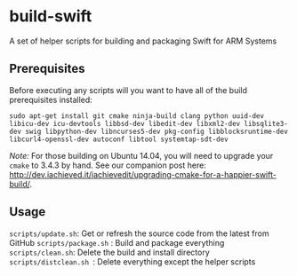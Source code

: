 # build-swift
A set of helper scripts for building and packaging Swift for ARM Systems

## Prerequisites
Before executing any scripts will you want to have all of the build prerequisites installed:

```
sudo apt-get install git cmake ninja-build clang python uuid-dev libicu-dev icu-devtools libbsd-dev libedit-dev libxml2-dev libsqlite3-dev swig libpython-dev libncurses5-dev pkg-config libblocksruntime-dev libcurl4-openssl-dev autoconf libtool systemtap-sdt-dev
```

*Note:*  For those building on Ubuntu 14.04, you will need to upgrade your `cmake` to 3.4.3 by hand.  See our companion post here: http://dev.iachieved.it/iachievedit/upgrading-cmake-for-a-happier-swift-build/.

## Usage

`scripts/update.sh`: Get or refresh the source code from the latest from GitHub
`scripts/package.sh` : Build and package everything
`scripts/clean.sh`: Delete the build and install directory
`scripts/distclean.sh `: Delete everything except the helper scripts

